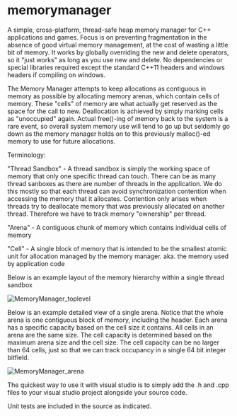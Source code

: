 # memorymanager
A simple, cross-platform, thread-safe heap memory manager for C++ applications and games. Focus is on preventing fragmentation in the absence of good virtual memory management, at the cost of wasting a little bit of memory. It works by globally overriding the new and delete operators, so it "just works" as long as you use new and delete. No dependencies or special libraries required except the standard C++11 headers and windows headers if compiling on windows.

The Memory Manager attempts to keep allocations as contiguous in memory as possible by allocating memory arenas, which contain cells of memory. These "cells" of memory are what actually get reserved as the space for the call to new. Deallocation is achieved by simply marking cells as "unoccupied" again. Actual free()-ing of memory back to the system is a rare event, so overall system memory use will tend to go up but seldomly go down as the memory manager holds on to this previously malloc()-ed memory to use for future allocations.

Terminology: 

"Thread Sandbox" - A thread sandbox is simply the working space of memory that only one specific thread can touch. There can be as many thread sanboxes as there are number of threads in the application. We do this mostly so that each thread can avoid synchronization contention when accessing the memory that it allocates. Contention only arises when threads try to deallocate memory that was previously allocated on another thread. Therefore we have to track memory "ownership" per thread.

"Arena" - A contiguous chunk of memory which contains individual cells of memory

"Cell" - A single block of memory that is intended to be the smallest atomic unit for allocation managed by the memory manager. 
         aka. the memory used by application code

Below is an example layout of the memory hierarchy within a single thread sandbox

![MemoryManager_toplevel](https://user-images.githubusercontent.com/14068824/113484457-37903880-945d-11eb-985c-90c3fa4584df.png)

Below is an example detailed view of a single arena. Notice that the whole arena is one contiguous block of memory, including the header. Each arena has a specific capacity based on the cell size it contains. All cells in an arena are the same size. The cell capacity is determined based on the maximum arena size and the cell size. The cell capacity can be no larger than 64 cells, just so that we can track occupancy in a single 64 bit integer bitfield.

![MemoryManager_arena](https://user-images.githubusercontent.com/14068824/113484861-6ad3c700-945f-11eb-94d8-a7506e147a63.png)


The quickest way to use it with visual studio is to simply add the .h and .cpp files to your visual studio project alongside your source code.

Unit tests are included in the source as indicated.
